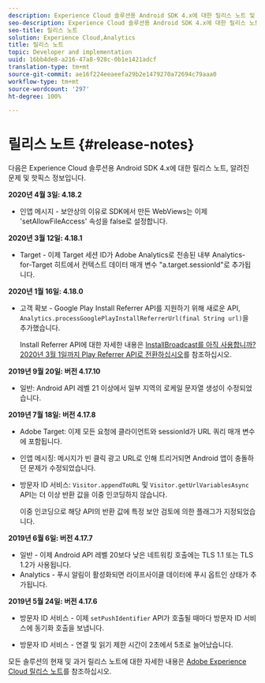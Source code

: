 ```yaml
---
description: Experience Cloud 솔루션용 Android SDK 4.x에 대한 릴리스 노트 및 알려진 문제
seo-description: Experience Cloud 솔루션용 Android SDK 4.x에 대한 릴리스 노트 및 알려진 문제
seo-title: 릴리스 노트
solution: Experience Cloud,Analytics
title: 릴리스 노트
topic: Developer and implementation
uuid: 16bb4de8-a216-47a8-928c-0b1e1421adcf
translation-type: tm+mt
source-git-commit: ae16f224eeaeefa29b2e1479270a72694c79aaa0
workflow-type: tm+mt
source-wordcount: '297'
ht-degree: 100%

---
```



# 릴리스 노트 {#release-notes}

다음은 Experience Cloud 솔루션용 Android SDK 4.x에 대한 릴리스 노트, 알려진 문제 및 핫픽스 정보입니다.

**2020년 4월 3일: 4.18.2**

* 인앱 메시지 - 보안상의 이유로 SDK에서 만든 WebViews는 이제 &#39;setAllowFileAccess&#39; 속성을 false로 설정합니다.

**2020년 3월 12일: 4.18.1**

* Target - 이제 Target 세션 ID가 Adobe Analytics로 전송된 내부 Analytics-for-Target 히트에서 컨텍스트 데이터 매개 변수 &quot;a.target.sessionId&quot;로 추가됩니다.

**2020년 1월 16일: 4.18.0**

* 고객 확보 - Google Play Install Referrer API를 지원하기 위해 새로운 API, `Analytics.processGooglePlayInstallReferrerUrl(final String url)`을 추가했습니다.

   Install Referrer API에 대한 자세한 내용은 [InstallBroadcast를 아직 사용합니까? 2020년 3월 1일까지 Play Referrer API로 전환하십시오](https://android-developers.googleblog.com/2019/11/still-using-installbroadcast-switch-to.html)를 참조하십시오.

**2019년 9월 20일: 버전 4.17.10**

* 일반: Android API 레벨 21 이상에서 일부 지역의 로케일 문자열 생성이 수정되었습니다.

**2019년 7월 18일: 버전 4.17.8**

* Adobe Target: 이제 모든 요청에 클라이언트와 sessionId가 URL 쿼리 매개 변수에 포함됩니다.
* 인앱 메시징: 메시지가 빈 클릭 광고 URL로 인해 트리거되면 Android 앱이 충돌하던 문제가 수정되었습니다.
* 방문자 ID 서비스: `Visitor.appendToURL` 및 `Visitor.getUrlVariablesAsync` API는 더 이상 반환 값을 이중 인코딩하지 않습니다.

   이중 인코딩으로 해당 API의 반환 값에 특정 보안 검토에 의한 플래그가 지정되었습니다.

**2019년 6월 6일: 버전 4.17.7**

* 일반 - 이제 Android API 레벨 20보다 낮은 네트워킹 호출에는 TLS 1.1 또는 TLS 1.2가 사용됩니다.
* Analytics - 푸시 알림이 활성화되면 라이프사이클 데이터에 푸시 옵트인 상태가 추가됩니다.

**2019년 5월 24일: 버전 4.17.6**

* 방문자 ID 서비스 - 이제
   `setPushIdentifier` API가 호출될 때마다 방문자 ID 서비스에 동기화 호출을 보냅니다.

* 방문자 ID 서비스 - 연결 및 읽기 제한 시간이 2초에서 5초로 늘어났습니다.


모든 솔루션의 현재 및 과거 릴리스 노트에 대한 자세한 내용은 [Adobe Experience Cloud 릴리스 노트](hhttps://docs.adobe.com/content/help/en/release-notes/experience-cloud/current.html)를 참조하십시오.
